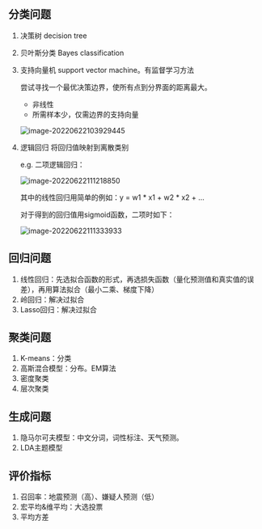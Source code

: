 ## 分类问题

1. 决策树 decision tree

2. 贝叶斯分类 Bayes classification

3. 支持向量机 support vector machine。有监督学习方法

   尝试寻找一个最优决策边界，使所有点到分界面的距离最大。

   - 非线性
   - 所需样本少，仅需边界的支持向量

   ![image-20220622103929445](C:\Users\16690\AppData\Roaming\Typora\typora-user-images\image-20220622103929445.png)

4. 逻辑回归 将回归值映射到离散类别

   e.g. 二项逻辑回归：

   ![image-20220622111218850](C:\Users\16690\AppData\Roaming\Typora\typora-user-images\image-20220622111218850.png)

   其中的线性回归用简单的例如：y = w1 * x1 + w2 * x2 + ...

   对于得到的回归值用sigmoid函数，二项时如下：

   ![image-20220622111333933](C:\Users\16690\AppData\Roaming\Typora\typora-user-images\image-20220622111333933.png)

   

## 回归问题

1. 线性回归：先选拟合函数的形式，再选损失函数（量化预测值和真实值的误差），再用算法拟合（最小二乘、梯度下降）
2. 岭回归：解决过拟合
3. Lasso回归：解决过拟合



## 聚类问题

1. K-means：分类
2. 高斯混合模型：分布。EM算法
3. 密度聚类
4. 层次聚类



## 生成问题

1. 隐马尔可夫模型：中文分词，词性标注、天气预测。
2. LDA主题模型



## 评价指标

1. 召回率：地震预测（高）、嫌疑人预测（低）
2. 宏平均&维平均：大选投票
3. 平均方差